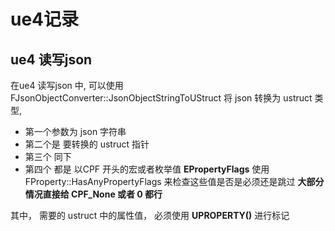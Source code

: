 # ue4记录

## ue4 读写json

在ue4 读写json 中, 可以使用 FJsonObjectConverter::JsonObjectStringToUStruct 将 json 转换为 ustruct 类型,
- 第一个参数为 json 字符串
- 第二个是 要转换的 ustruct 指针
- 第三个 同下
- 第四个 都是 以CPF 开头的宏或者枚举值 **EPropertyFlags** 使用 FProperty::HasAnyPropertyFlags 
来检查这些值是否是必须还是跳过 **大部分情况直接给 CPF_None 或者 0 都行**

其中， 需要的 ustruct 中的属性值， 必须使用 **UPROPERTY()** 进行标记
